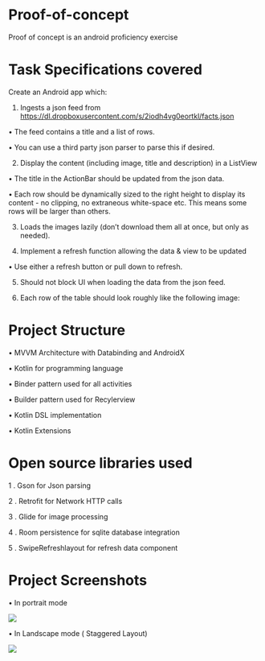 # Proof-of-concept
Proof of concept is an android proficiency exercise

# Task Specifications covered

Create an Android app which:
1. Ingests a json feed from https://dl.dropboxusercontent.com/s/2iodh4vg0eortkl/facts.json

• The feed contains a title and a list of rows.
 
• You can use a third party json parser to parse this if desired.

2. Display the content (including image, title and description) in a ListView

• The title in the ActionBar should be updated from the json data.
 
• Each row should be dynamically sized to the right height to display its content - no clipping, no extraneous white-space etc. This means some rows will be larger than others.

3. Loads the images lazily (don’t download them all at once, but only as needed).

4. Implement a refresh function allowing the data & view to be updated

• Use either a refresh button or pull down to refresh.

5. Should not block UI when loading the data from the json feed.

6. Each row of the table should look roughly like the following image:


# Project Structure
• MVVM Architecture with Databinding and  AndroidX 

• Kotlin for programming language

• Binder pattern used for all activities

• Builder pattern used for Recylerview 

• Kotlin DSL implementation

• Kotlin Extensions 



# Open source libraries used
1 . Gson  for Json parsing

2 . Retrofit for Network HTTP calls 

3 . Glide for image processing 

4 . Room persistence for sqlite database integration

5 . SwipeRefreshlayout for refresh data component


# Project Screenshots

• In portrait mode

![](https://i.stack.imgur.com/vhIUV.png)

• In Landscape mode  ( Staggered Layout)

![](https://i.stack.imgur.com/57Hdz.png)